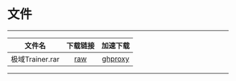 # 文件

****

|	文件名	|下载链接|加速下载|
| :----: | :----: | :----: |
| 极域Trainer.rar | [raw](https://github.com/some6508/some6508.github.io/raw/master/极域Trainer.rar) | [ghproxy](https://mirror.ghproxy.com/https://github.com/some6508/some6508.github.io/raw/master/极域Trainer.rar) |

****
